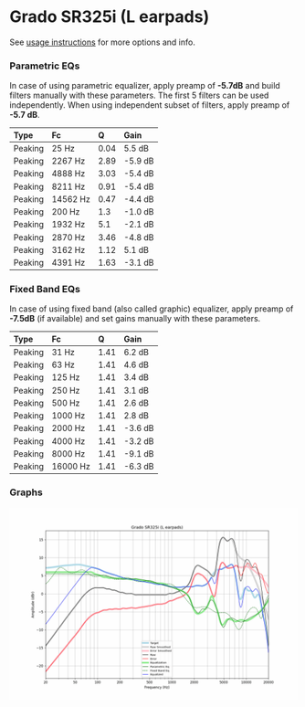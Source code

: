 # Grado SR325i (L earpads)
See [usage instructions](https://github.com/jaakkopasanen/AutoEq#usage) for more options and info.

### Parametric EQs
In case of using parametric equalizer, apply preamp of **-5.7dB** and build filters manually
with these parameters. The first 5 filters can be used independently.
When using independent subset of filters, apply preamp of **-5.7 dB**.

| Type    | Fc       |    Q | Gain    |
|:--------|:---------|:-----|:--------|
| Peaking | 25 Hz    | 0.04 | 5.5 dB  |
| Peaking | 2267 Hz  | 2.89 | -5.9 dB |
| Peaking | 4888 Hz  | 3.03 | -5.4 dB |
| Peaking | 8211 Hz  | 0.91 | -5.4 dB |
| Peaking | 14562 Hz | 0.47 | -4.4 dB |
| Peaking | 200 Hz   | 1.3  | -1.0 dB |
| Peaking | 1932 Hz  | 5.1  | -2.1 dB |
| Peaking | 2870 Hz  | 3.46 | -4.8 dB |
| Peaking | 3162 Hz  | 1.12 | 5.1 dB  |
| Peaking | 4391 Hz  | 1.63 | -3.1 dB |

### Fixed Band EQs
In case of using fixed band (also called graphic) equalizer, apply preamp of **-7.5dB**
(if available) and set gains manually with these parameters.

| Type    | Fc       |    Q | Gain    |
|:--------|:---------|:-----|:--------|
| Peaking | 31 Hz    | 1.41 | 6.2 dB  |
| Peaking | 63 Hz    | 1.41 | 4.6 dB  |
| Peaking | 125 Hz   | 1.41 | 3.4 dB  |
| Peaking | 250 Hz   | 1.41 | 3.1 dB  |
| Peaking | 500 Hz   | 1.41 | 2.6 dB  |
| Peaking | 1000 Hz  | 1.41 | 2.8 dB  |
| Peaking | 2000 Hz  | 1.41 | -3.6 dB |
| Peaking | 4000 Hz  | 1.41 | -3.2 dB |
| Peaking | 8000 Hz  | 1.41 | -9.1 dB |
| Peaking | 16000 Hz | 1.41 | -6.3 dB |

### Graphs
![](./Grado%20SR325i%20(L%20earpads).png)
